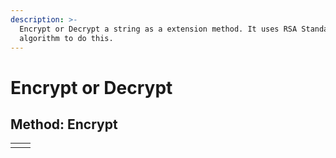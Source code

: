 ```yaml
---
description: >-
  Encrypt or Decrypt a string as a extension method. It uses RSA Standard
  algorithm to do this.
---
```


# Encrypt or Decrypt

## Method: Encrypt

|  |  |
| :--- | :--- |
|  |  |

